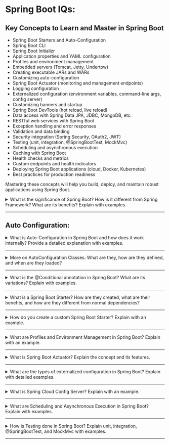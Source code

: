 # Spring Boot IQs:

## Key Concepts to Learn and Master in Spring Boot

- Spring Boot Starters and Auto-Configuration
- Spring Boot CLI
- Spring Boot Initializr
- Application properties and YAML configuration
- Profiles and environment management
- Embedded servers (Tomcat, Jetty, Undertow)
- Creating executable JARs and WARs
- Customizing auto-configuration
- Spring Boot Actuator (monitoring and management endpoints)
- Logging configuration
- Externalized configuration (environment variables, command-line args, config server)
- Customizing banners and startup
- Spring Boot DevTools (hot reload, live reload)
- Data access with Spring Data JPA, JDBC, MongoDB, etc.
- RESTful web services with Spring Boot
- Exception handling and error responses
- Validation and data binding
- Security integration (Spring Security, OAuth2, JWT)
- Testing (unit, integration, @SpringBootTest, MockMvc)
- Scheduling and asynchronous execution
- Caching with Spring Boot
- Health checks and metrics
- Custom endpoints and health indicators
- Deploying Spring Boot applications (cloud, Docker, Kubernetes)
- Best practices for production readiness

Mastering these concepts will help you build, deploy, and maintain robust applications using Spring Boot.

<details>
<summary>What is the significance of Spring Boot? How is it different from Spring Framework? What are its benefits? Explain with examples.</summary>

**Explanation:**

**1. Significance of Spring Boot:**
Spring Boot is a framework that simplifies the development of Spring-based applications by providing auto-configuration, embedded servers, and production-ready features. It eliminates much of the boilerplate code and configuration required in traditional Spring applications.

**2. Difference between Spring Boot and Spring Framework:**
- **Spring Framework:**
  - A comprehensive programming and configuration model for Java applications.
  - Requires manual configuration of beans, data sources, web servers, etc.
  - Flexible but can be complex and verbose for new projects.
- **Spring Boot:**
  - Built on top of Spring Framework.
  - Provides auto-configuration, starter dependencies, and embedded servers (Tomcat, Jetty, etc.).
  - No need for XML or extensive Java config; sensible defaults for rapid development.
  - Includes tools for monitoring, health checks, and easy deployment.

**3. Benefits of Spring Boot:**
- Rapid application development with minimal configuration.
- Embedded servers (no need for external Tomcat/Jetty).
- Auto-configuration reduces boilerplate.
- Starter dependencies simplify dependency management.
- Production-ready features (Actuator, health checks, metrics).
- Easy integration with databases, security, messaging, etc.
- Simplifies testing and deployment (executable JARs).

**Example (Spring Boot vs. Spring Framework):**

*Spring Framework (Traditional):*
```xml
<!-- web.xml -->
<servlet>
    <servlet-name>dispatcher</servlet-name>
    <servlet-class>org.springframework.web.servlet.DispatcherServlet</servlet-class>
</servlet>

<!-- applicationContext.xml -->
<bean id="dataSource" class="org.apache.commons.dbcp2.BasicDataSource">
    <!-- ... -->
</bean>
```

*Spring Boot (Minimal):*
```java
@SpringBootApplication
public class MyApp {
    public static void main(String[] args) {
        SpringApplication.run(MyApp.class, args);
    }
}
```

*application.properties:*
```
spring.datasource.url=jdbc:mysql://localhost:3306/mydb
spring.datasource.username=root
spring.datasource.password=secret
```

**Summary:**
Spring Boot accelerates development, reduces configuration, and provides production-ready features out of the box, making it ideal for modern Java applications.
</details>

---

## Auto Configuration:


<details>
<summary>What is Auto-Configuration in Spring Boot and how does it work internally? Provide a detailed explanation with examples.</summary>

**Explanation:**
Auto-Configuration is a key feature of Spring Boot that automatically configures your application based on the dependencies present on the classpath. It reduces the need for manual configuration and enables rapid development.

**How Auto-Configuration Works:**
- Spring Boot scans the classpath for known libraries (like Spring MVC, Data JPA, etc.).
- Based on what it finds, it applies sensible default configurations using `@Conditional` annotations.
- Auto-configuration classes are listed in `META-INF/spring.factories` under the `org.springframework.boot.autoconfigure.EnableAutoConfiguration` key.
- When you use `@SpringBootApplication` (which includes `@EnableAutoConfiguration`), Spring Boot loads these auto-configuration classes.
- You can override any auto-configured bean by defining your own bean of the same type.

**Example:**

*application.properties:*
```
spring.datasource.url=jdbc:mysql://localhost:3306/mydb
spring.datasource.username=root
spring.datasource.password=secret
```

*Main Application:*
```java
@SpringBootApplication
public class MyApp {
    public static void main(String[] args) {
        SpringApplication.run(MyApp.class, args);
    }
}
```

*How it works internally:*
- If `spring-boot-starter-data-jpa` is on the classpath, Spring Boot auto-configures a `DataSource`, `EntityManagerFactory`, and `JpaRepositories`.
- The class `DataSourceAutoConfiguration` is loaded if a DataSource is detected.
- Conditional annotations like `@ConditionalOnClass`, `@ConditionalOnMissingBean`, and `@ConditionalOnProperty` control whether a configuration is applied.

**Sample Auto-Configuration Class:**
```java
@Configuration
@ConditionalOnClass(DataSource.class)
@EnableConfigurationProperties(DataSourceProperties.class)
public class DataSourceAutoConfiguration {
    @Bean
    @ConditionalOnMissingBean
    public DataSource dataSource(DataSourceProperties properties) {
        // Create and configure DataSource
    }
}
```

**Summary:**
Auto-configuration in Spring Boot streamlines setup by providing default configurations based on the classpath and environment, but always allows for customization and overrides.
</details>

---

<details>
<summary>More on AutoConfiguration Classes: What are they, how are they defined, and when are they loaded?</summary>

**What are AutoConfiguration Classes?**
- AutoConfiguration classes are special `@Configuration` classes in Spring Boot that automatically configure beans based on the application's classpath, properties, and environment.
- They are part of the Spring Boot framework and are designed to provide sensible defaults for common scenarios (e.g., web, data, security).

**How are AutoConfiguration Classes Defined?**
- They are regular Java classes annotated with `@Configuration` and various `@Conditional` annotations (like `@ConditionalOnClass`, `@ConditionalOnMissingBean`, etc.).
- Each auto-configuration class is responsible for configuring a specific feature (e.g., `DataSourceAutoConfiguration`, `WebMvcAutoConfiguration`).
- Example definition:
```java
@Configuration
@ConditionalOnClass(DataSource.class)
public class DataSourceAutoConfiguration {
    @Bean
    @ConditionalOnMissingBean
    public DataSource dataSource() {
        // Create and return DataSource bean
    }
}
```

**How are AutoConfiguration Classes Registered?**
- They are registered in the file `META-INF/spring.factories` (Spring Boot 2.x) or `META-INF/spring/org.springframework.boot.autoconfigure.AutoConfiguration.imports` (Spring Boot 3.x+).
- The file lists all available auto-configuration classes under the key `org.springframework.boot.autoconfigure.EnableAutoConfiguration`.
- Example (spring.factories):
```
org.springframework.boot.autoconfigure.EnableAutoConfiguration=\
org.springframework.boot.autoconfigure.jdbc.DataSourceAutoConfiguration,\
org.springframework.boot.autoconfigure.web.servlet.WebMvcAutoConfiguration
```

**When are AutoConfiguration Classes Loaded?**
- When you annotate your main class with `@SpringBootApplication` (which includes `@EnableAutoConfiguration`), Spring Boot scans the classpath for the `spring.factories` or `AutoConfiguration.imports` file.
- It loads and processes all listed auto-configuration classes.
- Each class is only applied if its conditions are met (e.g., a certain class is present, a bean is missing, a property is set).

**Key Points:**
- You can see which auto-configurations are applied by enabling the `debug` property: `spring.main.log-startup-info=true` and `debug=true` in `application.properties`.
- You can exclude specific auto-configurations using `@SpringBootApplication(exclude = ...)` or the `spring.autoconfigure.exclude` property.
- You can override any auto-configured bean by defining your own bean of the same type in your configuration.

**Summary:**
AutoConfiguration classes are the backbone of Spring Boot's magic—they provide ready-to-use configurations for common features, loaded automatically based on your application's needs and environment.
</details>

---

<details>
<summary>What is the @Conditional annotation in Spring Boot? What are its variations? Explain with examples.</summary>

**Explanation:**
The `@Conditional` annotation in Spring is used to conditionally register beans or configuration classes based on certain criteria. It enables auto-configuration and custom configuration to be applied only when specific conditions are met.

**How it works:**
- `@Conditional` is a meta-annotation that takes a class implementing the `Condition` interface.
- Spring provides several ready-made conditional annotations for common scenarios.

**Common Variations of @Conditional:**

1. **@ConditionalOnClass**
   - Loads a bean/configuration if a specific class is present on the classpath.
   - **Example:**
   ```java
   @Configuration
   @ConditionalOnClass(DataSource.class)
   public class DataSourceAutoConfiguration { }
   ```

2. **@ConditionalOnMissingClass**
   - Loads a bean/configuration if a specific class is NOT present on the classpath.
   - **Example:**
   ```java
   @Configuration
   @ConditionalOnMissingClass("com.example.SomeClass")
   public class FallbackConfig { }
   ```

3. **@ConditionalOnBean**
   - Loads a bean/configuration if a specific bean exists in the context.
   - **Example:**
   ```java
   @Bean
   @ConditionalOnBean(DataSource.class)
   public JdbcTemplate jdbcTemplate(DataSource ds) { return new JdbcTemplate(ds); }
   ```

4. **@ConditionalOnMissingBean**
   - Loads a bean/configuration if a specific bean does NOT exist in the context.
   - **Example:**
   ```java
   @Bean
   @ConditionalOnMissingBean(JdbcTemplate.class)
   public JdbcTemplate jdbcTemplate(DataSource ds) { return new JdbcTemplate(ds); }
   ```

5. **@ConditionalOnProperty**
   - Loads a bean/configuration if a specific property is set to a given value.
   - **Example:**
   ```java
   @Bean
   @ConditionalOnProperty(name = "feature.enabled", havingValue = "true")
   public MyFeatureBean featureBean() { return new MyFeatureBean(); }
   ```

6. **@ConditionalOnExpression**
   - Loads a bean/configuration if a SpEL (Spring Expression Language) expression evaluates to true.
   - **Example:**
   ```java
   @Bean
   @ConditionalOnExpression("${feature.level} > 5")
   public AdvancedFeatureBean advancedBean() { return new AdvancedFeatureBean(); }
   ```

7. **@ConditionalOnResource**
   - Loads a bean/configuration if a specific resource is present.
   - **Example:**
   ```java
   @Configuration
   @ConditionalOnResource(resources = "classpath:my-config.yml")
   public class YamlConfig { }
   ```

8. **@ConditionalOnWebApplication / @ConditionalOnNotWebApplication**
   - Loads a bean/configuration if the application is (or is not) a web application.
   - **Example:**
   ```java
   @Configuration
   @ConditionalOnWebApplication
   public class WebConfig { }
   ```

9. **@ConditionalOnJava**
   - Loads a bean/configuration if the application is running on a specific Java version.
   - **Example:**
   ```java
   @Configuration
   @ConditionalOnJava(JavaVersion.ELEVEN)
   public class Java11Config { }
   ```

**Custom Conditions:**
- You can create your own condition by implementing the `Condition` interface and using `@Conditional(MyCondition.class)`.

**Summary:**
Conditional annotations are powerful tools for creating flexible, environment-aware configurations in Spring Boot, enabling or disabling beans and features as needed.
</details>

---

<details>
<summary>What is a Spring Boot Starter? How are they created, what are their benefits, and how are they different from normal dependencies?</summary>

**Explanation:**
A Spring Boot Starter is a special type of dependency that bundles together a set of commonly used libraries and auto-configuration for a specific feature or technology (e.g., web, JPA, security). Starters simplify dependency management and setup for Spring Boot projects.

**How are Starters Created?**
- A starter is a Maven or Gradle module (JAR) with a `spring-boot-starter-*` naming convention.
- It includes transitive dependencies for the feature (e.g., `spring-boot-starter-web` includes Spring MVC, Jackson, Tomcat, etc.).
- Starters do not contain code themselves; they only aggregate dependencies.
- You can create a custom starter by creating a new Maven/Gradle project that declares the desired dependencies in its `pom.xml` or `build.gradle`.

**Example:**
```xml
<!-- Add Spring Boot Web Starter to your pom.xml -->
<dependency>
    <groupId>org.springframework.boot</groupId>
    <artifactId>spring-boot-starter-web</artifactId>
</dependency>
```

**Benefits of Starters:**
- Reduce the need to manually specify and manage multiple related dependencies.
- Ensure compatible versions of libraries are used together.
- Enable auto-configuration for the included features.
- Make project setup faster and less error-prone.

**How are Starters Different from Normal Dependencies?**
- Normal dependencies provide a single library or module (e.g., just Spring MVC or Jackson).
- Starters aggregate multiple dependencies and are designed to work seamlessly with Spring Boot's auto-configuration.
- Starters are opinionated: they provide sensible defaults and best practices for rapid development.

**Summary:**
Spring Boot Starters are a key part of the Spring Boot ecosystem, making it easy to get started with new features by pulling in all required libraries and configurations with a single dependency.
</details>

---

<details>
<summary>How do you create a custom Spring Boot Starter? Explain with an example.</summary>

**Explanation:**
A custom Spring Boot Starter is a reusable dependency that bundles together libraries and (optionally) auto-configuration for a specific feature or set of features. This is useful for sharing common functionality across multiple projects.

**Steps to Create a Custom Starter:**

1. **Create a New Maven/Gradle Project:**
   - Use a naming convention like `mycompany-spring-boot-starter-xyz`.

2. **Add Dependencies:**
   - In your `pom.xml` (or `build.gradle`), add the dependencies you want to include in the starter.
   - Do NOT include `spring-boot-starter-parent` as the parent; use `spring-boot-dependencies` for dependency management.

3. **(Optional) Add Auto-Configuration:**
   - Create an auto-configuration class annotated with `@Configuration` and (optionally) `@Conditional` annotations.
   - Register the auto-configuration class in `META-INF/spring.factories` (Spring Boot 2.x) or `META-INF/spring/org.springframework.boot.autoconfigure.AutoConfiguration.imports` (Spring Boot 3.x+).

**Example:**

*Directory Structure:*
```
mycompany-spring-boot-starter-hello/
├── src/main/java/com/mycompany/hello/HelloAutoConfiguration.java
├── src/main/resources/META-INF/spring.factories
├── pom.xml
```

*pom.xml:*
```xml
<project>
    <groupId>com.mycompany</groupId>
    <artifactId>mycompany-spring-boot-starter-hello</artifactId>
    <version>1.0.0</version>
    <dependencyManagement>
        <dependencies>
            <dependency>
                <groupId>org.springframework.boot</groupId>
                <artifactId>spring-boot-dependencies</artifactId>
                <version>3.2.0</version>
                <type>pom</type>
                <scope>import</scope>
            </dependency>
        </dependencies>
    </dependencyManagement>
    <dependencies>
        <!-- Add any libraries you want to include -->
    </dependencies>
</project>
```

*HelloAutoConfiguration.java:*
```java
@Configuration
public class HelloAutoConfiguration {
    @Bean
    public String helloBean() {
        return "Hello from custom starter!";
    }
}
```

*META-INF/spring.factories (Spring Boot 2.x):*
```
org.springframework.boot.autoconfigure.EnableAutoConfiguration=\
com.mycompany.hello.HelloAutoConfiguration
```

**Usage in Another Project:**
- Add your custom starter as a dependency in another Spring Boot project:
```xml
<dependency>
    <groupId>com.mycompany</groupId>
    <artifactId>mycompany-spring-boot-starter-hello</artifactId>
    <version>1.0.0</version>
</dependency>
```
- The `helloBean` will be available for injection.

**Summary:**
Custom starters help you package and share common dependencies and configuration, making it easy to standardize features across multiple Spring Boot projects.
</details>

---

<details>
<summary>What are Profiles and Environment Management in Spring Boot? Explain with an example.</summary>

**Explanation:**
Profiles and environment management in Spring Boot allow you to define different configurations for different environments (e.g., development, testing, production). This helps you manage environment-specific beans, properties, and settings easily.

**How Profiles Work:**
- You can annotate beans or configuration classes with `@Profile("profileName")` to activate them only for specific profiles.
- Spring Boot loads properties from `application-{profile}.properties` or `application-{profile}.yml` files based on the active profile.
- The active profile can be set via environment variable, command-line argument, or in `application.properties`.

**Example:**

*application.properties:*
```
spring.profiles.active=dev
```

*application-dev.properties:*
```
app.message=Hello from DEV profile!
```

*application-prod.properties:*
```
app.message=Hello from PROD profile!
```

*Java Configuration:*
```java
@Component
@Profile("dev")
public class DevDataSourceConfig {
    // Dev-specific DataSource bean
}

@Component
@Profile("prod")
public class ProdDataSourceConfig {
    // Prod-specific DataSource bean
}
```

*Usage in Code:*
```java
@RestController
public class MessageController {
    @Value("${app.message}")
    private String message;

    @GetMapping("/message")
    public String getMessage() {
        return message;
    }
}
```

**How to Set Active Profile:**
- In `application.properties`: `spring.profiles.active=dev`
- As a command-line argument: `--spring.profiles.active=prod`
- As an environment variable: `SPRING_PROFILES_ACTIVE=prod`

**Summary:**
Profiles and environment management make it easy to switch configurations for different environments, ensuring your application behaves correctly in development, testing, and production.
</details>

---

<details>
<summary>What is Spring Boot Actuator? Explain the concept and its features.</summary>

**Explanation:**
Spring Boot Actuator is a sub-project of Spring Boot that provides production-ready features to help you monitor and manage your application. It exposes various built-in endpoints over HTTP, JMX, or other protocols to give insights into the application's health, metrics, environment, and more.

**Key Features:**
- **Health Checks:** `/actuator/health` endpoint shows the health status of the application and its dependencies (DB, disk, etc.).
- **Metrics:** `/actuator/metrics` provides metrics like memory usage, CPU, JVM stats, HTTP requests, etc.
- **Environment:** `/actuator/env` exposes environment properties and configuration.
- **Info:** `/actuator/info` displays custom application info (version, description, etc.).
- **Beans:** `/actuator/beans` lists all Spring beans in the context.
- **Mappings:** `/actuator/mappings` shows all request mappings.
- **Loggers:** `/actuator/loggers` allows you to view and change log levels at runtime.
- **Custom Endpoints:** You can create your own actuator endpoints.

**How to Enable Actuator:**
1. Add the dependency:
```xml
<dependency>
    <groupId>org.springframework.boot</groupId>
    <artifactId>spring-boot-starter-actuator</artifactId>
</dependency>
```
2. By default, only `/actuator/health` and `/actuator/info` are exposed. To expose more endpoints, configure in `application.properties`:
```
management.endpoints.web.exposure.include=*
```
3. Access endpoints at `http://localhost:8080/actuator/health`, etc.

**Example:**
```java
@RestController
public class InfoController {
    @GetMapping("/custom-info")
    public String info() {
        return "Custom info endpoint!";
    }
}
```

**Summary:**
Spring Boot Actuator makes it easy to monitor, manage, and gain insights into your application in production, supporting better operations and troubleshooting.
</details>

---

<details>
<summary>What are the types of externalized configuration in Spring Boot? Explain with detailed examples.</summary>

**Explanation:**
Externalized configuration in Spring Boot allows you to separate configuration from code, making it easy to change settings for different environments without modifying your application. Spring Boot supports multiple sources for externalized configuration, and they are loaded in a specific order of precedence.

**Types of Externalized Configuration:**

1. **application.properties / application.yml**
   - Placed in `src/main/resources` or external locations.
   - Supports profiles: `application-dev.properties`, `application-prod.yml`, etc.
   - **Example:**
   ```properties
   server.port=8081
   app.name=MyApp
   ```

2. **Command-Line Arguments**
   - Passed when starting the application.
   - **Example:**
   ```sh
   java -jar myapp.jar --server.port=9090 --app.name=CLIApp
   ```

3. **Environment Variables**
   - System environment variables override properties.
   - **Example:**
   ```sh
   export SERVER_PORT=7070
   export APP_NAME=EnvApp
   java -jar myapp.jar
   ```

4. **JVM System Properties**
   - Set using `-D` flag.
   - **Example:**
   ```sh
   java -Dserver.port=6060 -Dapp.name=SysPropApp -jar myapp.jar
   ```

5. **Profile-Specific Properties**
   - Use `application-{profile}.properties` or `application-{profile}.yml` for environment-specific settings.
   - **Example:**
   ```properties
   # application-dev.properties
   app.message=Hello from DEV
   # application-prod.properties
   app.message=Hello from PROD
   ```

6. **External Config Files**
   - Place config files outside the JAR and specify their location.
   - **Example:**
   ```sh
   java -jar myapp.jar --spring.config.location=/opt/configs/
   ```

7. **Spring Cloud Config Server**
   - Centralized configuration management for distributed systems.
   - Fetches config from Git, SVN, or file system.
   - **Example:**
   ```properties
   spring.cloud.config.uri=http://localhost:8888
   ```

8. **@Value and @ConfigurationProperties**
   - Inject property values into beans.
   - **Example:**
   ```java
   @Value("${app.name}")
   private String appName;

   @ConfigurationProperties(prefix = "app")
   public class AppConfig {
       private String name;
       // getters and setters
   }
   ```

**Order of Precedence (Highest to Lowest):**
1. Command-line arguments
2. Java System properties
3. OS environment variables
4. `application-{profile}.properties` or `.yml`
5. `application.properties` or `.yml`
6. External config files
7. Default values in code

**Summary:**
Spring Boot makes it easy to manage configuration from multiple sources, supporting flexible and environment-specific setups for your applications.
</details>

---

<details>
<summary>What is Spring Cloud Config Server? Explain with an example.</summary>

**Explanation:**
Spring Cloud Config Server is a centralized configuration server for distributed systems. It allows you to manage external properties for applications across all environments from a central place, typically using a Git repository, file system, or other backends.

**Key Features:**
- Centralized management of configuration for multiple applications and environments
- Supports versioned configuration (e.g., via Git)
- Dynamic refresh of configuration (with Spring Cloud Bus)
- Secure storage of sensitive properties

**How it Works:**
- The Config Server fetches configuration files from a backend (like Git).
- Client applications (Config Clients) fetch their configuration from the Config Server at startup or on demand.

**Example:**

*1. Set Up Config Server (pom.xml):*
```xml
<dependency>
    <groupId>org.springframework.cloud</groupId>
    <artifactId>spring-cloud-config-server</artifactId>
</dependency>
```

*2. Main Application Class:*
```java
@SpringBootApplication
@EnableConfigServer
public class ConfigServerApplication {
    public static void main(String[] args) {
        SpringApplication.run(ConfigServerApplication.class, args);
    }
}
```

*3. application.properties for Config Server:*
```
spring.cloud.config.server.git.uri=https://github.com/myorg/config-repo
server.port=8888
```

*4. Example Config Repo Structure (Git):*
```
config-repo/
├── application.yml
├── myapp-dev.yml
├── myapp-prod.yml
```

*5. Client Application (pom.xml):*
```xml
<dependency>
    <groupId>org.springframework.cloud</groupId>
    <artifactId>spring-cloud-starter-config</artifactId>
</dependency>
```

*6. application.properties for Client:*
```
spring.application.name=myapp
spring.profiles.active=dev
spring.cloud.config.uri=http://localhost:8888
```

*7. How it works in practice:*
- When the client app starts, it contacts the Config Server at `http://localhost:8888/myapp-dev.yml` to fetch its configuration.
- The client uses these properties as if they were local.

**Summary:**
Spring Cloud Config Server enables centralized, versioned, and environment-specific configuration management for microservices and distributed systems, improving consistency and manageability.
</details>

---

<details>
<summary>What are Scheduling and Asynchronous Execution in Spring Boot? Explain with examples.</summary>

**Explanation:**
Spring Boot provides built-in support for scheduling tasks (running code at fixed intervals or cron expressions) and asynchronous execution (running code in the background without blocking the main thread).

---

**1. Scheduling**
- Use `@EnableScheduling` on a configuration class to enable scheduling.
- Annotate methods with `@Scheduled` to run them at fixed intervals or cron schedules.

**Example:**
```java
@SpringBootApplication
@EnableScheduling
public class SchedulerApp { }

@Component
public class ScheduledTasks {
    @Scheduled(fixedRate = 5000) // every 5 seconds
    public void reportCurrentTime() {
        System.out.println("Current time: " + LocalDateTime.now());
    }

    @Scheduled(cron = "0 0 8 * * ?") // every day at 8 AM
    public void dailyTask() {
        System.out.println("Daily task executed at 8 AM");
    }
}
```

---

**2. Asynchronous Execution**
- Use `@EnableAsync` on a configuration class to enable async processing.
- Annotate methods with `@Async` to run them in a separate thread.
- Methods should return `void`, `Future<T>`, or `CompletableFuture<T>`.

**Example:**
```java
@SpringBootApplication
@EnableAsync
public class AsyncApp { }

@Service
public class AsyncService {
    @Async
    public void asyncMethod() {
        System.out.println("Running in background thread: " + Thread.currentThread().getName());
    }

    @Async
    public CompletableFuture<String> asyncWithResult() {
        return CompletableFuture.completedFuture("Hello from async!");
    }
}
```

**Usage:**
```java
@RestController
public class MyController {
    @Autowired
    private AsyncService asyncService;

    @GetMapping("/start-async")
    public String startAsync() {
        asyncService.asyncMethod();
        return "Async task started!";
    }
}
```

---

**Summary:**
- Scheduling is for running tasks at specific times or intervals.
- Asynchronous execution is for running tasks in the background, improving responsiveness and scalability.
</details>

---

<details>
<summary>How is Testing done in Spring Boot? Explain unit, integration, @SpringBootTest, and MockMvc with examples.</summary>

**Explanation:**
Spring Boot provides comprehensive support for testing, including unit tests, integration tests, and web layer tests. Key tools and annotations include JUnit, Mockito, @SpringBootTest, and MockMvc.

---

**1. Unit Testing**
- Test individual components (e.g., services, repositories) in isolation.
- Use JUnit and Mockito for mocking dependencies.

**Example:**
```java
@Service
public class CalculatorService {
    public int add(int a, int b) { return a + b; }
}

class CalculatorServiceTest {
    private CalculatorService calculator = new CalculatorService();

    @Test
    void testAdd() {
        assertEquals(5, calculator.add(2, 3));
    }
}
```

---

**2. Integration Testing**
- Test how multiple components work together, often with a real database or web server.
- Use `@SpringBootTest` to load the full application context.

**Example:**
```java
@SpringBootTest
class MyIntegrationTest {
    @Autowired
    private CalculatorService calculatorService;

    @Test
    void testAdd() {
        assertEquals(7, calculatorService.add(3, 4));
    }
}
```

---

**3. @SpringBootTest**
- Annotation that loads the complete Spring application context for integration tests.
- Can be used with `webEnvironment` to start a web server.

**Example:**
```java
@SpringBootTest(webEnvironment = SpringBootTest.WebEnvironment.RANDOM_PORT)
class WebIntegrationTest {
    @Autowired
    private TestRestTemplate restTemplate;

    @Test
    void testHome() {
        String body = restTemplate.getForObject("/", String.class);
        assertTrue(body.contains("Welcome"));
    }
}
```

---

**4. MockMvc**
- Used for testing Spring MVC controllers without starting a real server.
- Allows you to perform HTTP requests and assert responses.

**Example:**
```java
@WebMvcTest(MyController.class)
class MyControllerTest {
    @Autowired
    private MockMvc mockMvc;

    @Test
    void testGetEndpoint() throws Exception {
        mockMvc.perform(get("/api/hello"))
            .andExpect(status().isOk())
            .andExpect(content().string("Hello World!"));
    }
}
```

---

**Summary:**
- Unit tests check individual classes in isolation.
- Integration tests check how components work together.
- `@SpringBootTest` loads the full context for end-to-end tests.
- MockMvc is ideal for testing web controllers without a running server.
</details>

---


